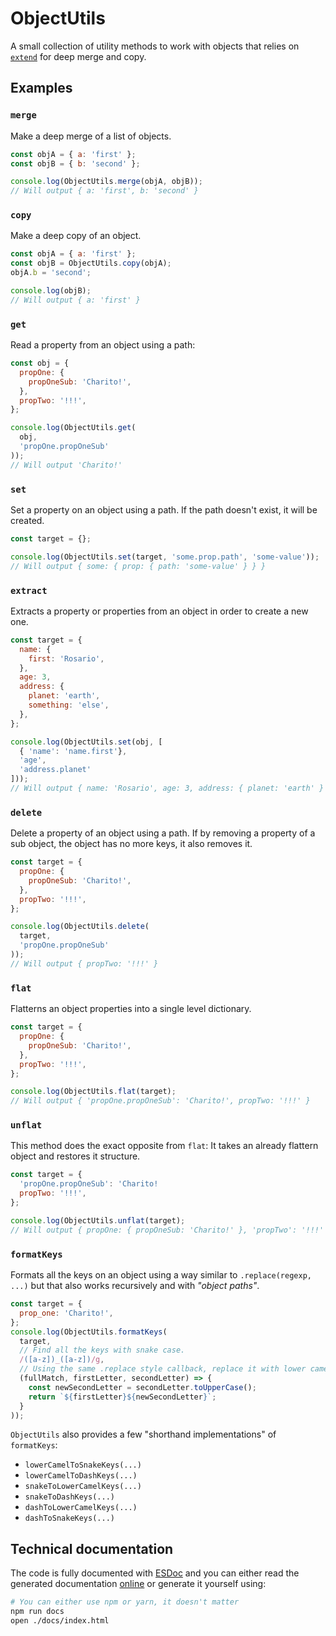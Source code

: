 # ObjectUtils

A small collection of utility methods to work with objects that relies on [`extend`](https://yarnpkg.com/en/package/extend) for deep merge and copy.

## Examples

### `merge`

Make a deep merge of a list of objects.

```js
const objA = { a: 'first' };
const objB = { b: 'second' };

console.log(ObjectUtils.merge(objA, objB));
// Will output { a: 'first', b: 'second' }
```

### `copy`

Make a deep copy of an object.

```js
const objA = { a: 'first' };
const objB = ObjectUtils.copy(objA);
objA.b = 'second';

console.log(objB);
// Will output { a: 'first' }
```

### `get`

Read a property from an object using a path:

```js
const obj = {
  propOne: {
    propOneSub: 'Charito!',
  },
  propTwo: '!!!',
};

console.log(ObjectUtils.get(
  obj,
  'propOne.propOneSub'
));
// Will output 'Charito!'
```
### `set`

Set a property on an object using a path. If the path doesn't exist, it will be created.

```js
const target = {};

console.log(ObjectUtils.set(target, 'some.prop.path', 'some-value'));
// Will output { some: { prop: { path: 'some-value' } } }
```

### `extract`

Extracts a property or properties from an object in order to create a new one.

```js
const target = {
  name: {
    first: 'Rosario',
  },
  age: 3,
  address: {
    planet: 'earth',
    something: 'else',
  },
};

console.log(ObjectUtils.set(obj, [
  { 'name': 'name.first'},
  'age',
  'address.planet'
]));
// Will output { name: 'Rosario', age: 3, address: { planet: 'earth' } }
```

### `delete`

Delete a property of an object using a path. If by removing a property of a sub object, the object has no more keys, it also removes it.

```js
const target = {
  propOne: {
    propOneSub: 'Charito!',
  },
  propTwo: '!!!',
};

console.log(ObjectUtils.delete(
  target,
  'propOne.propOneSub'
));
// Will output { propTwo: '!!!' }
```

### `flat`

Flatterns an object properties into a single level dictionary.

```js
const target = {
  propOne: {
    propOneSub: 'Charito!',
  },
  propTwo: '!!!',
};

console.log(ObjectUtils.flat(target);
// Will output { 'propOne.propOneSub': 'Charito!', propTwo: '!!!' }
```

### `unflat`

This method does the exact opposite from `flat`: It takes an already flattern object and restores it structure.

```js
const target = {
  'propOne.propOneSub': 'Charito!
  propTwo: '!!!',
};

console.log(ObjectUtils.unflat(target);
// Will output { propOne: { propOneSub: 'Charito!' }, 'propTwo': '!!!' }
```

### `formatKeys`

Formats all the keys on an object using a way similar to `.replace(regexp, ...)` but that also works recursively and with _"object paths"_.

```js
const target = {
  prop_one: 'Charito!',
};
console.log(ObjectUtils.formatKeys(
  target,
  // Find all the keys with snake case.
  /([a-z])_([a-z])/g,
  // Using the same .replace style callback, replace it with lower camel case.
  (fullMatch, firstLetter, secondLetter) => {
    const newSecondLetter = secondLetter.toUpperCase();
    return `${firstLetter}${newSecondLetter}`;
  }
));
```

`ObjectUtils` also provides a few "shorthand implementations" of `formatKeys`:

- `lowerCamelToSnakeKeys(...)`
- `lowerCamelToDashKeys(...)`
- `snakeToLowerCamelKeys(...)`
- `snakeToDashKeys(...)`
- `dashToLowerCamelKeys(...)`
- `dashToSnakeKeys(...)`

## Technical documentation

The code is fully documented with [ESDoc](https://esdoc.org) and you can either read the generated documentation [online](https://homer0.github.io/wootils/class/wootils/shared/objectUtils.js~ObjectUtils.html) or generate it yourself using:

```bash
# You can either use npm or yarn, it doesn't matter
npm run docs
open ./docs/index.html
```
